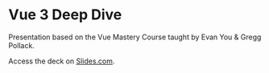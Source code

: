 # Vue 3 Deep Dive

Presentation based on the Vue Mastery Course taught by Evan You & Gregg Pollack.

Access the deck on [Slides.com](https://slides.com/emanuell/vue-3-deep-dive).
